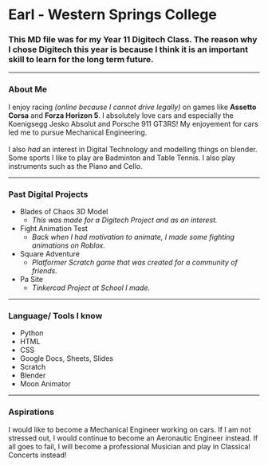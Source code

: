 # **Earl - Western Springs College**
### **This MD file was for my Year 11 Digitech Class. The reason why I chose Digitech this year is because I think it is an important skill to learn for the long term future.**
***
### **About Me**
I enjoy racing *(online because I cannot drive legally)* on games like **Assetto Corsa** and **Forza Horizon 5**. I absolutely love cars and especially the Koenigsegg Jesko Absolut and Porsche 911 GT3RS! My enjoyement for cars led me to pursue Mechanical Engineering.
<br>
<br>
I also *had* an interest in Digital Technology and modelling things on blender. Some sports I like to play are Badminton and Table Tennis. I also play instruments such as the Piano and Cello.
<br>
***
### **Past Digital Projects**
- Blades of Chaos 3D Model
   - *This was made for a Digitech Project and as an interest.*
- Fight Animation Test
   - *Back when I had motivation to animate, I made some fighting animations on Roblox.*
- Square Adventure
   - *Platformer Scratch game that was created for a community of friends.*
- Pa Site
   - *Tinkercad Project at School I made.*
---
### **Language/ Tools I know**
- Python
- HTML
- CSS
- Google Docs, Sheets, Slides
- Scratch
- Blender
- Moon Animator
---
### **Aspirations**

I would like to become a Mechanical Engineer working on cars. If I am not stressed out, I would continue to become an Aeronautic Engineer instead. If all goes to fail, I will become a professional Musician and play in Classical Concerts instead!
